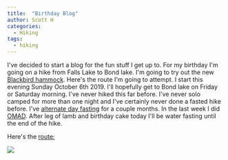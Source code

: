 ```yaml
---
title:  "Birthday Blog"
author: Scott H
categories: 
  - Hiking
tags:
  - hiking
---
```


I've decided to start a blog for the fun stuff I get up to.  For my birthday I'm going on a hike from Falls Lake to Bond lake.  I'm going to try out the new [Blackbird hammock](https://youtu.be/0jU8mzz3xJk).  Here's the route I'm going to attempt.  I start this evening Sunday October 6th 2019.  I'll hopefully get to Bond lake on Friday or Saturday morning.  I've never hiked this far before.  I've never solo camped for more than one night and I've certainly never done a fasted hike before.  I've [alternate day fasting](https://www.dietdoctor.com/intermittent-fasting) for a couple months.  In the last week I did [OMAD](https://www.youtube.com/watch?v=bHdoAhZyP3I).  After leg of lamb and birthday cake today I'll be water fasting until the end of the hike.

Here's the [route:](http://www.wandermap.net/en/route/3608595-falls-lake-to-bond-lake/)

![](/lh/images/falls-lake-bond=-lake.png)
